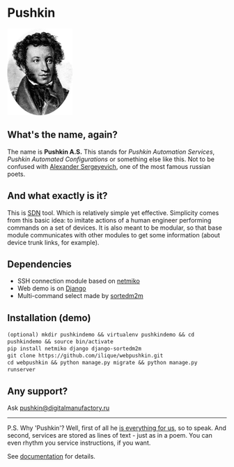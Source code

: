 # Pushkin

![Pushkin logo](https://raw.githubusercontent.com/ilique/webpushkin/master/pushkin/static/pushkin/img/pushkin.as.png)

## What's the name, again?
The name is **Pushkin A.S.** This stands for *Pushkin Automation Services*, *Pushkin Automated Configurations* or something else like this. Not to be confused with [Alexander Sergeyevich](https://en.wikipedia.org/wiki/Alexander_Pushkin), one of the most famous russian poets.

## And what exactly is it?
This is [SDN](https://en.wikipedia.org/wiki/Software-defined_networking) tool. Which is relatively simple yet effective. Simplicity comes from this basic idea: to imitate actions of a human engineer performing commands on a set of devices. It is also meant to be modular, so that base module communicates with other modules to get some information (about device trunk links, for example).

## Dependencies

* SSH connection module based on [netmiko](https://github.com/ilique/netmiko)
* Web demo is on [Django](https://www.djangoproject.com)
* Multi-command select made by [sortedm2m](https://github.com/gregmuellegger/django-sortedm2m)

## Installation (demo)

    (optional) mkdir pushkindemo && virtualenv pushkindemo && cd pushkindemo && source bin/activate
    pip install netmiko django django-sortedm2m
    git clone https://github.com/ilique/webpushkin.git
    cd webpushkin && python manage.py migrate && python manage.py runserver

## Any support?

Ask pushkin@digitalmanufactory.ru

***
P.S. Why 'Pushkin'? Well, first of all he [is everything for us](https://www.google.ru/search?q=pushkin+is+our+everything), so to speak. And second, services are stored as lines of text - just as in a poem. You can even rhythm you service instructions, if you want. 

See [documentation](https://github.com/ilique/webpushkin/wiki) for details.
